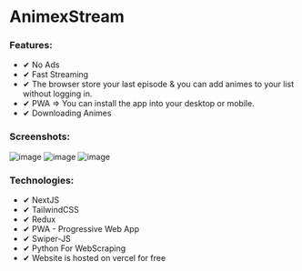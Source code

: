 <h1>AnimexStream</h1>

**<h3>Features:</h3>**
<ul>
    <li>✔ No Ads</li>
    <li>✔ Fast Streaming</li>
    <li>✔ The browser store your last episode & you can add animes to your list without logging in.</li>
    <li>✔ PWA => You can install the app into your desktop or mobile.</li>
    <li>✔ Downloading Animes</li>
 </ul>
    


**<h3>Screenshots:</h3>**

![image](https://user-images.githubusercontent.com/70418756/184563703-005cd8ec-ab1d-4216-bc84-0125018ca4cd.png)
![image](https://user-images.githubusercontent.com/70418756/184563724-25ca0efe-f970-43d4-9af0-181cee58279e.png)
![image](https://user-images.githubusercontent.com/70418756/184563787-13a3e827-d8f0-4705-9abf-3eb045d41ae7.png)

**<h3>Technologies:</h3>**
    <ul>
    <li>✔ NextJS</li>
    <li>✔ TailwindCSS</li>
    <li>✔ Redux</li>
    <li>✔ PWA - Progressive Web App</li>
    <li>✔ Swiper-JS</li>
    <li>✔ Python For WebScraping</li>
    <li>✔ Website is hosted on vercel for free</li>
 </ul>

